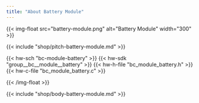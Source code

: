 ```yaml
---
title: "About Battery Module"
---
```


{{< img-float src="battery-module.png" alt="Battery Module" width="300" >}}

{{< include "shop/pitch-battery-module.md" >}}

{{< hw-sch "bc-module-battery" >}}
{{< hw-sdk "group__bc__module__battery" >}}
{{< hw-h-file "bc_module_battery.h" >}}
{{< hw-c-file "bc_module_battery.c" >}}

{{< /img-float >}}

{{< include "shop/body-battery-module.md" >}}
